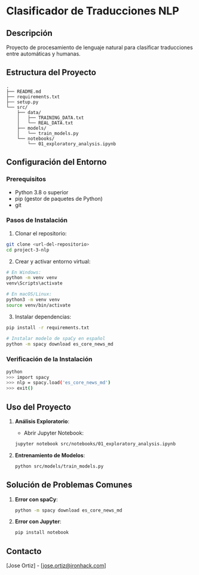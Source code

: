 # Clasificador de Traducciones NLP

## Descripción
Proyecto de procesamiento de lenguaje natural para clasificar traducciones entre automáticas y humanas.

## Estructura del Proyecto
```
.
├── README.md
├── requirements.txt
├── setup.py
└── src/
    ├── data/
    │   ├── TRAINING_DATA.txt
    │   └── REAL_DATA.txt
    ├── models/
    │   └── train_models.py
    └── notebooks/
        └── 01_exploratory_analysis.ipynb
```

## Configuración del Entorno

### Prerequisitos
- Python 3.8 o superior
- pip (gestor de paquetes de Python)
- git

### Pasos de Instalación

1. Clonar el repositorio:
```bash
git clone <url-del-repositorio>
cd project-3-nlp
```

2. Crear y activar entorno virtual:
```bash
# En Windows:
python -m venv venv
venv\Scripts\activate

# En macOS/Linux:
python3 -m venv venv
source venv/bin/activate
```

3. Instalar dependencias:
```bash
pip install -r requirements.txt

# Instalar modelo de spaCy en español
python -m spacy download es_core_news_md
```

### Verificación de la Instalación
```bash
python
>>> import spacy
>>> nlp = spacy.load('es_core_news_md')
>>> exit()
```

## Uso del Proyecto

1. **Análisis Exploratorio**:
   - Abrir Jupyter Notebook:
   ```bash
   jupyter notebook src/notebooks/01_exploratory_analysis.ipynb
   ```

2. **Entrenamiento de Modelos**:
   ```bash
   python src/models/train_models.py
   ```

## Solución de Problemas Comunes

1. **Error con spaCy**:
   ```bash
   python -m spacy download es_core_news_md
   ```

2. **Error con Jupyter**:
   ```bash
   pip install notebook
   ```

## Contacto
[Jose Ortiz] - [jose.ortiz@ironhack.com]